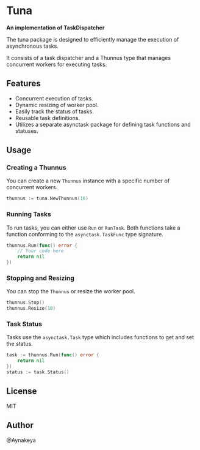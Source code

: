 # Tuna

**An implementation of TaskDispatcher**

The tuna package is designed to efficiently manage the execution of asynchronous tasks. 

It consists of a task dispatcher and a Thunnus type that manages concurrent workers for executing tasks.

## Features
- Concurrent execution of tasks.
- Dynamic resizing of worker pool.
- Easily track the status of tasks.
- Reusable task definitions.
- Utilizes a separate asynctask package for defining task functions and statuses.

## Usage

### Creating a Thunnus

You can create a new `Thunnus` instance with a specific number of concurrent workers.

```go
thunnus := tuna.NewThunnus(16)
```

### Running Tasks

To run tasks, you can either use `Run` or `RunTask`. Both functions take a function conforming to the `asynctask.TaskFunc` type signature.

```go
thunnus.Run(func() error {
    // Your code here
    return nil
})
```

### Stopping and Resizing

You can stop the `Thunnus` or resize the worker pool.

```go
thunnus.Stop()
thunnus.Resize(10)
```

### Task Status

Tasks use the `asynctask.Task` type which includes functions to get and set the status.

```go
task := thunnus.Run(func() error {
    return nil
})
status := task.Status()
```

## License

MIT

## Author

@Aynakeya